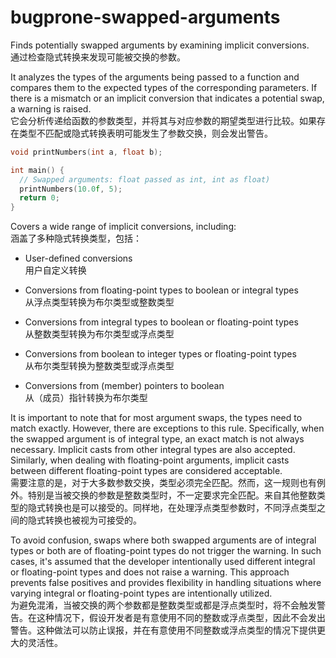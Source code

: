 # bugprone-swapped-arguments

Finds potentially swapped arguments by examining implicit conversions.  
通过检查隐式转换来发现可能被交换的参数。

It analyzes the types of the arguments being passed to a function and compares them to the expected types of the corresponding parameters. If there is a mismatch or an implicit conversion that indicates a potential swap, a warning is raised.  
它会分析传递给函数的参数类型，并将其与对应参数的期望类型进行比较。如果存在类型不匹配或隐式转换表明可能发生了参数交换，则会发出警告。

```c++
void printNumbers(int a, float b);

int main() {
  // Swapped arguments: float passed as int, int as float)
  printNumbers(10.0f, 5);
  return 0;
}
```

Covers a wide range of implicit conversions, including:  
涵盖了多种隐式转换类型，包括：

- User-defined conversions  
  用户自定义转换

- Conversions from floating-point types to boolean or integral types  
  从浮点类型转换为布尔类型或整数类型

- Conversions from integral types to boolean or floating-point types  
  从整数类型转换为布尔类型或浮点类型

- Conversions from boolean to integer types or floating-point types  
  从布尔类型转换为整数类型或浮点类型

- Conversions from (member) pointers to boolean  
  从（成员）指针转换为布尔类型

It is important to note that for most argument swaps, the types need to match exactly. However, there are exceptions to this rule. Specifically, when the swapped argument is of integral type, an exact match is not always necessary. Implicit casts from other integral types are also accepted. Similarly, when dealing with floating-point arguments, implicit casts between different floating-point types are considered acceptable.  
需要注意的是，对于大多数参数交换，类型必须完全匹配。然而，这一规则也有例外。特别是当被交换的参数是整数类型时，不一定要求完全匹配。来自其他整数类型的隐式转换也是可以接受的。同样地，在处理浮点类型参数时，不同浮点类型之间的隐式转换也被视为可接受的。

To avoid confusion, swaps where both swapped arguments are of integral types or both are of floating-point types do not trigger the warning. In such cases, it's assumed that the developer intentionally used different integral or floating-point types and does not raise a warning. This approach prevents false positives and provides flexibility in handling situations where varying integral or floating-point types are intentionally utilized.  
为避免混淆，当被交换的两个参数都是整数类型或都是浮点类型时，将不会触发警告。在这种情况下，假设开发者是有意使用不同的整数或浮点类型，因此不会发出警告。这种做法可以防止误报，并在有意使用不同整数或浮点类型的情况下提供更大的灵活性。
